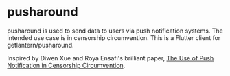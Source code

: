 # pusharound

pusharound is used to send data to users via push notification systems. The intended use case is in censorship circumvention. This is a Flutter client for getlantern/pusharound.

Inspired by Diwen Xue and Roya Ensafi's brilliant paper, [The Use of Push Notification in Censorship Circumvention](https://www.petsymposium.org/foci/2023/foci-2023-0009.pdf).
